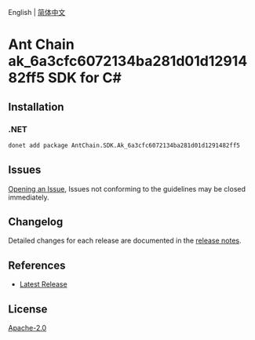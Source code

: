 English | [简体中文](README-CN.md)

# Ant Chain ak_6a3cfc6072134ba281d01d1291482ff5 SDK for C#

## Installation

### .NET

```bash
donet add package AntChain.SDK.Ak_6a3cfc6072134ba281d01d1291482ff5
```

## Issues

[Opening an Issue](https://github.com/alipay/antchain-openapi-prod-sdk/issues/new), Issues not conforming to the guidelines may be closed immediately.

## Changelog

Detailed changes for each release are documented in the [release notes](./ChangeLog.md).

## References

* [Latest Release](https://github.com/alipay/antchain-openapi-prod-sdk/)

## License

[Apache-2.0](http://www.apache.org/licenses/LICENSE-2.0)
